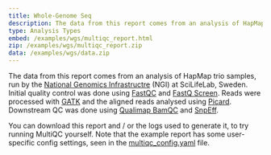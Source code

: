 ```yaml
---
title: Whole-Genome Seq
description: The data from this report comes from an analysis of HapMap trio samples, run by the National Genomics Infrastructre (NGI) at SciLifeLab, Sweden.
type: Analysis Types
embed: /examples/wgs/multiqc_report.html
zip: /examples/wgs/multiqc_report.zip
data: /examples/wgs/data.zip
---
```

The data from this report comes from an analysis of HapMap trio samples, run by the [National Genomics Infrastructre](https://www.scilifelab.se/platforms/ngi/) (NGI) at SciLifeLab, Sweden. Initial quality control was done using [FastQC](http://www.bioinformatics.babraham.ac.uk/projects/fastqc/) and [FastQ Screen](http://www.bioinformatics.babraham.ac.uk/projects/fastq_screen/). Reads were processed with [GATK](https://www.broadinstitute.org/gatk/) and the aligned reads analysed using [Picard](http://broadinstitute.github.io/picard/). Downstream QC was done using [Qualimap BamQC](http://qualimap.bioinfo.cipf.es/) and [SnpEff](http://snpeff.sourceforge.net/).

You can download this report and / or the logs used to generate it, to try running MultiQC yourself. Note that the example report has some user-specific config settings, seen in the [multiqc_config.yaml](http://localhost:8000/examples/wgs/multiqc_config.yaml) file.
